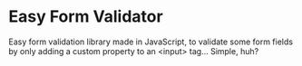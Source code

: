 Easy Form Validator
===================

Easy form validation library made in JavaScript, to validate some form fields by only adding a custom property to an &lt;input> tag... Simple, huh?